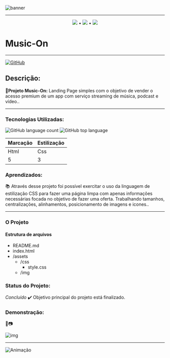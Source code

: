 ![banner](https://user-images.githubusercontent.com/98659450/163258751-97fb4195-523c-4e88-adf1-62af90169642.png)

***
<div align="center">

 [![](https://img.shields.io/badge/🔗-Sobre-pink)](#Descrição) • [![](https://img.shields.io/badge/🔗-Objetivos-pink)](#Aprendizados) • [![](https://img.shields.io/badge/🔗-Demonstração-pink)](#Demonstração)
</div>

# Music-On

***
[![GitHub](https://img.shields.io/github/license/JessicaSaantos/Landing-Page?style=plastic)](https://github.com/JessicaSaantos/Landing-Page/blob/main/LICENSE)
 ## Descrição:
  **🔗Projeto Music-On:**  Landing Page simples com o objetivo de vender o acesso premium de um app com serviço streaming de música, podcast e vídeo..    

***

### Tecnologias Utilizadas:
![GitHub language count](https://img.shields.io/github/languages/count/JessicaSaantos/Landing-Page)
![GitHub top language](https://img.shields.io/github/languages/top/JessicaSaantos/Landing-Page)

Marcação | Estilização |
---|---|
Html | Css |
5 | 3 | 

 
### Aprendizados:

 <p> 📚 Através desse projeto foi possível exercitar o uso da linguagem de estilização CSS para fazer uma página limpa com apenas informações necessárias focada no objetivo de fazer uma oferta. Trabalhando tamanhos, centralizações, alinhamentos, posicionamento de imagens e icones.. </p> 
 
 <p> </p>

***

### O Projeto

#### Estrutura de arquivos

* README.md
* index.html
* /assets
    - /css
        - style.css
    - /img

### Status do Projeto: 
*Concluído* ✔️
Objetivo principal do projeto está finalizado. 
### Demonstração: 
🎥📷

![img](https://user-images.githubusercontent.com/98659450/163252244-f67aa387-2a2d-46ed-a914-7c23bae55b9e.png)

***
![Animação](https://user-images.githubusercontent.com/98659450/163254018-9d29e040-e2bf-4e68-82d3-b232c8c838ab.gif)


